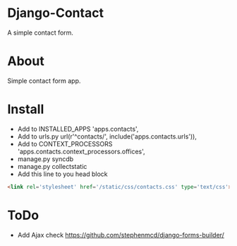 # Django-Contact
A simple contact form.

# About
Simple contact form app.

# Install
* Add to INSTALLED_APPS 'apps.contacts',
* Add to urls.py url(r'^contacts/', include('apps.contacts.urls')),
* Add to CONTEXT_PROCESSORS 'apps.contacts.context_processors.offices',
* manage.py syncdb
* manage.py collectstatic
* Add this line to you head block

```html
<link rel='stylesheet' href='/static/css/contacts.css' type='text/css'>
```

# ToDo
* Add Ajax check
https://github.com/stephenmcd/django-forms-builder/